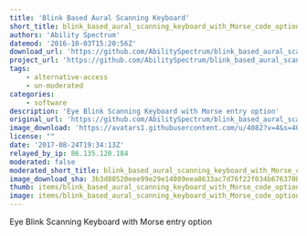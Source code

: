 ```yaml
---
title: 'Blink Based Aural Scanning Keyboard'
short_title: blink_based_aural_scanning_keyboard_with_Morse_code_option-eu0
authors: 'Ability Spectrum'
datemod: '2016-10-03T15:20:56Z'
download_url: 'https://github.com/AbilitySpectrum/blink_based_aural_scanning_keyboard_with_Morse_code_option/releases'
project_url: 'https://github.com/AbilitySpectrum/blink_based_aural_scanning_keyboard_with_Morse_code_option'
tags:
    - alternative-access
    - un-moderated
categories:
    - software
description: 'Eye Blink Scanning Keyboard with Morse entry option'
original_url: 'https://github.com/AbilitySpectrum/blink_based_aural_scanning_keyboard_with_Morse_code_option'
image_download: 'https://avatars1.githubusercontent.com/u/4082?v=4&s=40'
license: ""
date: '2017-08-24T19:34:13Z'
relayed_by_ip: 86.135.120.184
moderated: false
moderated_short_title: blink_based_aural_scanning_keyboard_with_Morse_code_option
image_download_sha: 3b3d80520eee99e29e14089eea8633ac7d76f22f034b676370b3d49d0d44fff1
thumb: items/blink_based_aural_scanning_keyboard_with_Morse_code_option-eu0-thumb.png
image: items/blink_based_aural_scanning_keyboard_with_Morse_code_option-eu0.png
---
```

Eye Blink Scanning Keyboard with Morse entry option